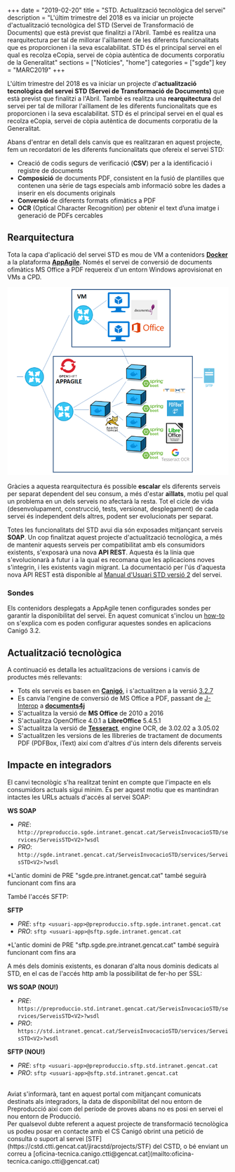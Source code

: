 +++
date        = "2019-02-20"
title       = "STD. Actualització tecnològica del servei"
description = "L'últim trimestre del 2018 es va iniciar un projecte d'actualització tecnològica del STD (Servei de Transformació de Documents) que està previst que finalitzi a l'Abril. També es realitza una rearquitectura per tal de millorar l'aïllament de les diferents funcionalitats que es proporcionen i la seva escalabilitat. STD és el principal servei en el qual es recolza eCopia, servei de còpia autèntica de documents corporatiu de la Generalitat"
sections    = ["Notícies", "home"]
categories  = ["sgde"]
key         = "MARC2019"
+++

L'últim trimestre del 2018 es va iniciar un projecte d'**actualització tecnològica del servei STD (Servei de Transformació de Documents)** que està previst que finalitzi a l'Abril. També es realitza una **rearquitectura** del servei per tal de millorar l'aïllament de les diferents funcionalitats que es proporcionen i la seva escalabilitat. STD és el principal servei en el qual es recolza eCopia, servei de còpia autèntica de documents corporatiu de la Generalitat.

Abans d'entrar en detall dels canvis que es realitzaran en aquest projecte, fem un recordatori de les diferents funcionalitats que ofereix el servei STD:

* Creació de codis segurs de verificació (**CSV**) per a la identificació i registre de documents
* **Composició** de documents PDF, consistent en la fusió de plantilles que contenen una sèrie de tags especials
amb informació sobre les dades a inserir en els documents originals
* **Conversió** de diferents formats ofimàtics a PDF
* **OCR** (Optical Character Recognition) per obtenir el text d’una imatge i generació de PDFs cercables

## Rearquitectura

Tota la capa d'aplicació del servei STD es mou de VM a contenidors [**Docker**](https://canigo.ctti.gencat.cat/cloud/cataleg/#contenidors-docker) a la plataforma [**AppAgile**](https://canigo.ctti.gencat.cat/cloud/contenidors_appagile/). Només el servei de conversió de documents ofimàtics MS Office a PDF requereix d'un entorn Windows aprovisionat en VMs a CPD.

![std2-arquitectura](/images/news/std2-arquitectura.PNG)

Gràcies a aquesta rearquitectura és possible **escalar** els diferents serveis per separat dependent del seu consum, a més d'estar **aïllats**, motiu pel qual un problema en un dels serveis no afectarà la resta. Tot el cicle de vida (desenvolupament, construcció, tests, versionat, desplegament) de cada servei és independent dels altres, podent ser evolucionats per separat.

Totes les funcionalitats del STD avui dia són exposades mitjançant serveis **SOAP**. Un cop finalitzat aquest projecte d'actualització tecnològica, a més de mantenir aquests serveis per compatibilitat amb els consumidors existents, s'exposarà una nova **API REST**. Aquesta és la línia que s'evolucionarà a futur i a la qual es recomana que les aplicacions noves s'integrin, i les existents vagin migrant. La documentació per l'ús d'aquesta nova API REST està disponible al [Manual d'Usuari STD versió 2](/related/sgde/CSCanigo.MU.P00.E01_manual_usuari_STD2_1.1.pdf) del servei.

### Sondes

Els contenidors desplegats a AppAgile tenen configurades sondes per garantir la disponibilitat del servei. En aquest comunicat s'inclou un [how-to](https://canigo.ctti.gencat.cat/howtos/2019-03-HowTo-Definicio-sondes-aplicacions-Canigo-AppAgile/) on s'explica com es poden configurar aquestes sondes en aplicacions Canigó 3.2.

## Actualització tecnològica

A continuació es detalla les actualitzacions de versions i canvis de productes més rellevants:

* Tots els serveis es basen en [**Canigó**](https://canigo.ctti.gencat.cat/canigo/), i s'actualitzen a la versió [3.2.7](https://canigo.ctti.gencat.cat/canigo/roadmap/)
* Es canvia l'engine de conversió de MS Office a PDF, passant de [J-Interop](http://www.j-interop.org/) a [**documents4j**](https://documents4j.com/)
* S'actualitza la versió de **MS Office** de 2010 a 2016
* S'actualitza OpenOffice 4.0.1 a **LibreOffice** 5.4.5.1
* S'actualitza la versió de [**Tesseract**](https://opensource.google.com/projects/tesseract), engine OCR, de 3.02.02 a 3.05.02
* S'actualitzen les versions de les llibreries de tractament de documents PDF (PDFBox, iText) així com d'altres d'ús intern dels diferents serveis

## Impacte en integradors

El canvi tecnològic s'ha realitzat tenint en compte que l'impacte en els consumidors actuals sigui mínim. És per aquest motiu que es mantindran intactes les URLs actuals d'accés al servei SOAP:

**WS SOAP**

* _PRE_: ```http://preproduccio.sgde.intranet.gencat.cat/ServeisInvocacioSTD/services/ServeisSTD<V2>?wsdl```
* _PRO_: ```http://sgde.intranet.gencat.cat/ServeisInvocacioSTD/services/ServeisSTD<V2>?wsdl```

*L'antic domini de PRE "sgde.pre.intranet.gencat.cat" també seguirà funcionant com fins ara

També l'accés SFTP:

**SFTP**

* _PRE_: ```sftp <usuari-app>@preproduccio.sftp.sgde.intranet.gencat.cat```
* _PRO_: ```sftp <usuari-app>@sftp.sgde.intranet.gencat.cat```

*L'antic domini de PRE "sftp.sgde.pre.intranet.gencat.cat" també seguirà funcionant com fins ara

A més dels dominis existents, es donaran d'alta nous dominis dedicats al STD, en el cas de l'accés http amb la possibilitat de fer-ho per SSL:

**WS SOAP (NOU!)**

* _PRE_: ```https://preproduccio.std.intranet.gencat.cat/ServeisInvocacioSTD/services/ServeisSTD<V2>?wsdl```
* _PRO_: ```https://std.intranet.gencat.cat/ServeisInvocacioSTD/services/ServeisSTD<V2>?wsdl```

**SFTP (NOU!)**

* _PRE_: ```sftp <usuari-app>@preproduccio.sftp.std.intranet.gencat.cat```
* _PRO_: ```sftp <usuari-app>@sftp.std.intranet.gencat.cat```

<br />
Aviat s'informarà, tant en aquest portal com mitjançant comunicats destinats als integradors, la data de disponibilitat del nou entorn de Preproducció així com del període de proves abans no es posi en servei el nou entorn de Producció.

<br />
Per qualsevol dubte referent a aquest projecte de transformació tecnològica us podeu posar en contacte amb el CS Canigó obrint una petició de consulta o suport al servei [STF](https://cstd.ctti.gencat.cat/jiracstd/projects/STF) del CSTD, o bé enviant un correu a [oficina-tecnica.canigo.ctti@gencat.cat](mailto:oficina-tecnica.canigo.ctti@gencat.cat)
